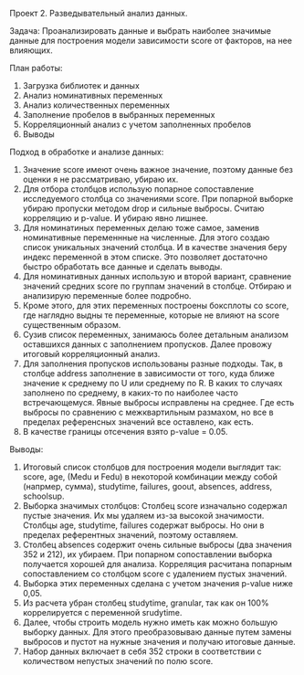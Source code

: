 Проект 2. Разведывательный анализ данных.

Задача: Проанализировать данные и выбрать наиболее значимые данные для построения модели зависимости score от факторов, на нее влияющих.

План работы:
1. Загрузка библиотек и данных
2. Анализ номинативных переменных
3. Анализ количественных переменных
4. Заполнение пробелов в выбранных переменных
5. Корреляционный анализ с учетом заполненных пробелов
6. Выводы

Подход в обработке и анализе данных:
1. Значение score имеют очень важное значение, поэтому данные без оценки я не рассматриваю, убираю их.
2. Для отбора столбцов использую попарное сопоставление исследуемого столбца со значениями score. При попарной выборке убираю пропуски методом drop и сильные выбросы. Считаю корреляцию и p-value. И убираю явно лишнее.
3. Для номинатиных переменных делаю тоже самое, заменив номинативные переменнные на численные. Для этого создаю список уникальных значений столбца. И в качестве значения беру индекс переменной в этом списке. Это позволяет достаточно быстро обработать все данные и сделать выводы.
4. Для номинативных данных использую и второй вариант, сравнение значений средних score по группам значений в столбце. Отбираю и анализирую переменные более подробно.
5. Кроме этого, для этих переменных построены боксплоты со score, где наглядно выдны те переменные, которые не влияют на score существенным образом.
6. Сузив список переменных, занимаюсь более детальным анализом оставшихся данных с заполнением пропусков. Далее провожу итоговый корреляционный анализ.
7. Для заполнения пропусков использованы разные подходы. Так, в столбце address заполнение в зависимости от того, куда ближе значение к среднему по U или среднему по R. В каких то случаях заполнено по среднему, в каких-то по наиболее часто встречающемуся. Явные выбросы исправлены на среднее. Где есть выбросы по сравнению с межквартильным размахом, но все в пределах референсных значений все оставлено, как есть.
8. В качестве границы отсечения взято p-value = 0.05.

Выводы:
1. Итоговый список столбцов для построения модели выглядит так: score, age, (Medu и Fedu) в некоторой комбинации между собой (напрмер, сумма), studytime, failures, goout, absences, address, schoolsup. 
2. Выборка значимых столбцов: Столбец score изначально содержал пустые значения. Их мы удаляем из-за высокой значимости. Столбцы age, studytime, failures содержат выбросы. Но они в пределах референтных значений, поэтому оставляем. 
3. Столбец absences содержит очень сильные выбросы (два значения 352 и 212), их убираем. При попарном сопоставлении выборка получается хорошей для анализа. Корреляция расчитана попарным сопоставлением со столбцом score c удалением пустых значений. 
4. Выборка этих переменных сделана с учетом значения p-value ниже 0,05. 
5. Из расчета убран столбец studytime, granular, так как он 100% коррелируется с переменной srudytime. 
6. Далее, чтобы строить модель нужно иметь как можно большую выборку данных. Для этого преобразовываю данные путем замены выбросов и пустот на нужные значения и получаю итоговые данные. 
7. Набор данных включает в себя 352 строки в соответствии с количеством непустых значений по полю score.
